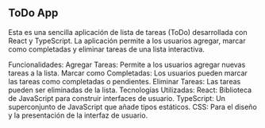 ## ToDo App ##

Esta es una sencilla aplicación de lista de tareas (ToDo) desarrollada con React y TypeScript. La aplicación permite a los usuarios agregar, marcar como completadas y eliminar tareas de una lista interactiva.

Funcionalidades:
Agregar Tareas: Permite a los usuarios agregar nuevas tareas a la lista.
Marcar como Completadas: Los usuarios pueden marcar las tareas como completadas o pendientes.
Eliminar Tareas: Las tareas pueden ser eliminadas de la lista.
Tecnologías Utilizadas:
React: Biblioteca de JavaScript para construir interfaces de usuario.
TypeScript: Un superconjunto de JavaScript que añade tipos estáticos.
CSS: Para el diseño y la presentación de la interfaz de usuario.
